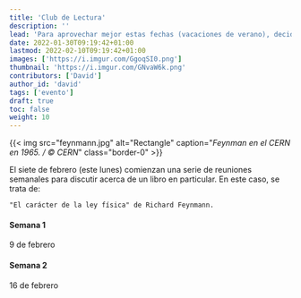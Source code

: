```yaml
---
title: 'Club de Lectura'
description: ''
lead: 'Para aprovechar mejor estas fechas (vacaciones de verano), decidimos formar un club de lectura, comenzaremos con Richard Feynmann.'
date: 2022-01-30T09:19:42+01:00
lastmod: 2022-02-10T09:19:42+01:00
images: ['https://i.imgur.com/GgoqSI0.png']
thumbnail: 'https://i.imgur.com/GNvaW6k.png'
contributors: ['David']
author_id: 'david'
tags: ['evento']
draft: true
toc: false
weight: 10
---
```


{{< img src="feynmann.jpg" alt="Rectangle" caption="<em>Feynman en el CERN en 1965. / © CERN</em>" class="border-0" >}}

El siete de febrero (este lunes) comienzan una serie de reuniones semanales para discutir acerca de un libro en particular. En este caso, se trata de:

```text
"El carácter de la ley física" de Richard Feynmann.
```

#### Semana 1

9 de febrero

#### Semana 2

16 de febrero
